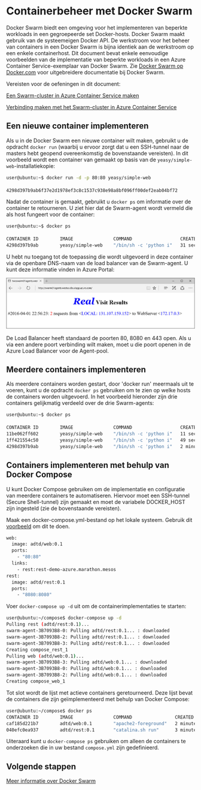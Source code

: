 <properties
   pageTitle="Containerbeheer in Azure Container Service met Docker Swarm | Microsoft Azure"
   description="Containers implementeren in een Docker Swarm in Azure Container Service"
   services="container-service"
   documentationCenter=""
   authors="neilpeterson"
   manager="timlt"
   editor=""
   tags="acs, azure-container-service"
   keywords="Docker, Containers, Micro-services, Mesos, Azure"/>

<tags
   ms.service="container-service"
   ms.devlang="na"
   ms.topic="get-started-article"
   ms.tgt_pltfrm="na"
   ms.workload="na"
   ms.date="09/13/2016"
   ms.author="nepeters"/>

# Containerbeheer met Docker Swarm

Docker Swarm biedt een omgeving voor het implementeren van beperkte workloads in een gegroepeerde set Docker-hosts. Docker Swarm maakt gebruik van de systeemeigen Docker API. De werkstroom voor het beheer van containers in een Docker Swarm is bijna identiek aan de werkstroom op een enkele containerhost. Dit document bevat enkele eenvoudige voorbeelden van de implementatie van beperkte workloads in een Azure Container Service-exemplaar van Docker Swarm. Zie [Docker Swarm op Docker.com](https://docs.docker.com/swarm/) voor uitgebreidere documentatie bij Docker Swarm.

Vereisten voor de oefeningen in dit document:

[Een Swarm-cluster in Azure Container Service maken](container-service-deployment.md)

[Verbinding maken met het Swarm-cluster in Azure Container Service](container-service-connect.md)

## Een nieuwe container implementeren

Als u in de Docker Swarm een nieuwe container wilt maken, gebruikt u de opdracht `docker run` (waarbij u ervoor zorgt dat u een SSH-tunnel naar de masters hebt geopend overeenkomstig de bovenstaande vereisten). In dit voorbeeld wordt een container van gemaakt op basis van de `yeasy/simple-web`-installatiekopie:


```bash
user@ubuntu:~$ docker run -d -p 80:80 yeasy/simple-web

4298d397b9ab6f37e2d1978ef3c8c1537c938e98a8bf096ff00def2eab04bf72
```

Nadat de container is gemaakt, gebruikt u `docker ps` om informatie over de container te retourneren. U ziet hier dat de Swarm-agent wordt vermeld die als host fungeert voor de container:


```bash
user@ubuntu:~$ docker ps

CONTAINER ID        IMAGE               COMMAND                  CREATED             STATUS              PORTS                 NAMES
4298d397b9ab        yeasy/simple-web    "/bin/sh -c 'python i"   31 seconds ago      Up 9 seconds        10.0.0.5:80->80/tcp   swarm-agent-34A73819-1/happy_allen
```  

U hebt nu toegang tot de toepassing die wordt uitgevoerd in deze container via de openbare DNS-naam van de load balancer van de Swarm-agent. U kunt deze informatie vinden in Azure Portal:  


![Echte bezoekresultaten](media/real-visit.jpg)  

De Load Balancer heeft standaard de poorten 80, 8080 en 443 open. Als u via een andere poort verbinding wilt maken, moet u die poort openen in de Azure Load Balancer voor de Agent-pool.

## Meerdere containers implementeren

Als meerdere containers worden gestart, door 'docker run' meermaals uit te voeren, kunt u de opdracht `docker ps` gebruiken om te zien op welke hosts de containers worden uitgevoerd. In het voorbeeld hieronder zijn drie containers gelijkmatig verdeeld over de drie Swarm-agents:  


```bash
user@ubuntu:~$ docker ps

CONTAINER ID        IMAGE               COMMAND                  CREATED             STATUS              PORTS                 NAMES
11be062ff602        yeasy/simple-web    "/bin/sh -c 'python i"   11 seconds ago      Up 10 seconds       10.0.0.6:83->80/tcp   swarm-agent-34A73819-2/clever_banach
1ff421554c50        yeasy/simple-web    "/bin/sh -c 'python i"   49 seconds ago      Up 48 seconds       10.0.0.4:82->80/tcp   swarm-agent-34A73819-0/stupefied_ride
4298d397b9ab        yeasy/simple-web    "/bin/sh -c 'python i"   2 minutes ago       Up 2 minutes        10.0.0.5:80->80/tcp   swarm-agent-34A73819-1/happy_allen
```  

## Containers implementeren met behulp van Docker Compose

U kunt Docker Compose gebruiken om de implementatie en configuratie van meerdere containers te automatiseren. Hiervoor moet een SSH-tunnel (Secure Shell-tunnel) zijn gemaakt en moet de variabele DOCKER_HOST zijn ingesteld (zie de bovenstaande vereisten).

Maak een docker-compose.yml-bestand op het lokale systeem. Gebruik dit [voorbeeld](https://raw.githubusercontent.com/rgardler/AzureDevTestDeploy/master/docker-compose.yml) om dit te doen.

```bash
web:
  image: adtd/web:0.1
  ports:
    - "80:80"
  links:
    - rest:rest-demo-azure.marathon.mesos
rest:
  image: adtd/rest:0.1
  ports:
    - "8080:8080"

```

Voer `docker-compose up -d` uit om de containerimplementaties te starten:


```bash
user@ubuntu:~/compose$ docker-compose up -d
Pulling rest (adtd/rest:0.1)...
swarm-agent-3B7093B8-0: Pulling adtd/rest:0.1... : downloaded
swarm-agent-3B7093B8-2: Pulling adtd/rest:0.1... : downloaded
swarm-agent-3B7093B8-3: Pulling adtd/rest:0.1... : downloaded
Creating compose_rest_1
Pulling web (adtd/web:0.1)...
swarm-agent-3B7093B8-3: Pulling adtd/web:0.1... : downloaded
swarm-agent-3B7093B8-0: Pulling adtd/web:0.1... : downloaded
swarm-agent-3B7093B8-2: Pulling adtd/web:0.1... : downloaded
Creating compose_web_1
```

Tot slot wordt de lijst met actieve containers geretourneerd. Deze lijst bevat de containers die zijn geïmplementeerd met behulp van Docker Compose:


```bash
user@ubuntu:~/compose$ docker ps
CONTAINER ID        IMAGE               COMMAND                CREATED             STATUS              PORTS                     NAMES
caf185d221b7        adtd/web:0.1        "apache2-foreground"   2 minutes ago       Up About a minute   10.0.0.4:80->80/tcp       swarm-agent-3B7093B8-0/compose_web_1
040efc0ea937        adtd/rest:0.1       "catalina.sh run"      3 minutes ago       Up 2 minutes        10.0.0.4:8080->8080/tcp   swarm-agent-3B7093B8-0/compose_rest_1
```

Uiteraard kunt u `docker-compose ps` gebruiken om alleen de containers te onderzoeken die in uw bestand `compose.yml` zijn gedefinieerd.

## Volgende stappen

[Meer informatie over Docker Swarm](https://docs.docker.com/swarm/)



<!--HONumber=sep16_HO2-->


